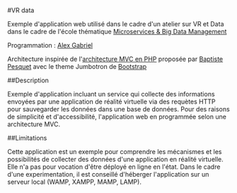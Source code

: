 #VR data

Exemple d'application web utilisé dans le cadre d'un atelier sur VR et Data dans le cadre de l'école thématique [Microservices & Big Data Management](https://microandbig.sciencesconf.org/)

Programmation : [Alex Gabriel](https://github.com/gabriel-alex)

Architecture inspirée de l'[architecture MVC en PHP](https://github.com/bpesquet/MonBlog/tree/mvc-procedural) proposée par [Baptiste Pesquet](https://github.com/bpesquet) avec le theme Jumbotron de [Bootstrap](https://getbootstrap.com/) 

##Description

Exemple d'application incluant un service qui collecte des informations envoyées par une application de réalité virtuelle via des requètes HTTP  pour sauvegarder les données dans une base de données.
Pour des raisons de simplicité et d'accessibilité, l'application web en programmée selon une architecture MVC.

##Limitations

Cette application est un exemple pour comprendre les mécanismes et les possibilités de collecter des données d'une application en réalité virtuelle.
Elle n'a pas pour vocation d'être déployé en ligne en l'état. Dans le cadre d'une experimentation, il est conseillé d'héberger l'application sur un serveur local (WAMP, XAMPP, MAMP, LAMP).
